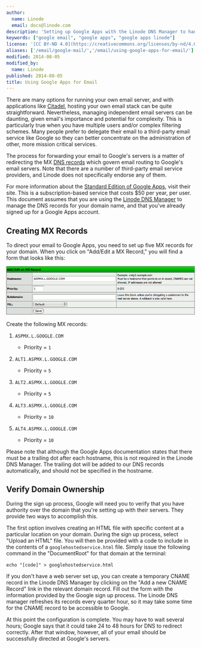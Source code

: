 ```yaml
---
author:
  name: Linode
  email: docs@linode.com
description: 'Setting up Google Apps with the Linode DNS Manager to handle email for your domains.'
keywords: ["google email", "google apps", "google apps linode"]
license: '[CC BY-ND 4.0](https://creativecommons.org/licenses/by-nd/4.0)'
aliases: ['/email/google-mail/','/email/using-google-apps-for-email/']
modified: 2014-08-05
modified_by:
  name: Linode
published: 2014-08-05
title: Using Google Apps for Email
---
```


There are many options for running your own email server, and with applications like [Citadel](/docs/email/citadel/), hosting your own email stack can be quite straightforward. Nevertheless, managing independent email servers can be daunting, given email's importance and potential for complexity. This is particularly true when you have multiple users and/or complex filtering schemes. Many people prefer to delegate their email to a third-party email service like Google so they can better concentrate on the administration of other, more mission critical services.

The process for forwarding your email to Google's servers is a matter of redirecting the MX [DNS records](/docs/dns-guides/introduction-to-dns) which govern email routing to Google's email servers. Note that there are a number of third-party email service providers, and Linode does not specifically endorse any of them.

For more information about the [Standard Edition of Google Apps](http://www.google.com/apps/), visit their site. This is a subscription-based service that costs \$50 per year, per user. This document assumes that you are using the [Linode DNS Manager](/docs/dns-guides/configuring-dns-with-the-linode-manager) to manage the DNS records for your domain name, and that you've already signed up for a Google Apps account.

## Creating MX Records

To direct your email to Google Apps, you need to set up five MX records for your domain. When you click on "Add/Edit a MX Record," you will find a form that looks like this:

[![Adding an MX record for Google Apps in the Linode DNS Manager.](97-google-mail-01-create-mx-record.png)](97-google-mail-01-create-mx-record.png)

Create the following MX records:

1.  `ASPMX.L.GOOGLE.COM`
    -   Priority = `1`

2.  `ALT1.ASPMX.L.GOOGLE.COM`
    -   Priority = `5`

3.  `ALT2.ASPMX.L.GOOGLE.COM`
    -   Priority = `5`

4.  `ALT3.ASPMX.L.GOOGLE.COM`
    -   Priority = `10`

5.  `ALT4.ASPMX.L.GOOGLE.COM`
    -   Priority = `10`

Please note that although the Google Apps documentation states that there must be a trailing dot after each hostname, this is not required in the Linode DNS Manager. The trailing dot will be added to our DNS records automatically, and should not be specified in the hostname.

## Verify Domain Ownership

During the sign up process, Google will need you to verify that you have authority over the domain that you're setting up with their servers. They provide two ways to accomplish this.

The first option involves creating an HTML file with specific content at a particular location on your domain. During the sign up process, select "Upload an HTML" file. You will then be provided with a code to include in the contents of a `googlehostedservice.html` file. Simply issue the following command in the "DocumentRoot" for that domain at the terminal:

    echo "[code]" > googlehostedservice.html

If you don't have a web server set up, you can create a temporary CNAME record in the Linode DNS Manager by clicking on the "Add a new CNAME Record" link in the relevant domain record. Fill out the form with the information provided by the Google sign up process. The Linode DNS manager refreshes its records every quarter hour, so it may take some time for the CNAME record to be accessible to Google.

At this point the configuration is complete. You may have to wait several hours; Google says that it could take 24 to 48 hours for DNS to redirect correctly. After that window, however, all of your email should be successfully directed at Google's servers.

